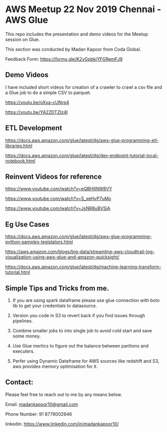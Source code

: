 # AWS Meetup 22 Nov 2019 Chennai - AWS Glue

This repo includes the presentation and demo videos for the Meetup session on Glue.

This section was conducted by Madan Kapoor from Coda Global.

Feedback Form: https://forms.gle/K2vGpbkiYFGRemFJ9

## Demo Videos

I have included short videos for creation of a crawler to crawl a csv file and a Glue job to do a simple CSV to parquet.


https://youtu.be/oXxa-cUNrp4

https://youtu.be/YA2ZDTZIz4I


## ETL Development

https://docs.aws.amazon.com/glue/latest/dg/aws-glue-programming-etl-libraries.html

https://docs.aws.amazon.com/glue/latest/dg/dev-endpoint-tutorial-local-notebook.html



## Reinvent Videos for reference

https://www.youtube.com/watch?v=eQBHIINW8VY

https://www.youtube.com/watch?v=S_xeHvP7uMo

https://www.youtube.com/watch?v=JsNR8uBVSiA


## Eg Use Cases

https://docs.aws.amazon.com/glue/latest/dg/aws-glue-programming-python-samples-legislators.html

https://aws.amazon.com/blogs/big-data/streamline-aws-cloudtrail-log-visualization-using-aws-glue-and-amazon-quicksight/

https://docs.aws.amazon.com/glue/latest/dg/machine-learning-transform-tutorial.html


## Simple Tips and Tricks from me.

1. If you are using spark dataframe please use glue connection with boto lib to get your credentials to datasource.

2. Version you code in S3 to revert back if you find issues through pipelines.

3. Combine smaller jobs to into single job to avoid cold start and save some money.

4. Use Glue mertics to figure out the balance between paritions and executers.

5. Perfer using Dynamic Dataframe for AWS sources like redshift and S3, aws provides memory optimisation for it.


## Contact:

Please feel free to reach out to me by any means below.

Email: madankapoor10@gmail.com

Phone Number: 91 8778002946

linkedin: https://www.linkedin.com/in/madankapoor10/
